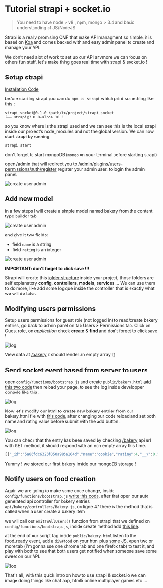 # Tutorial strapi + socket.io

> You need to have node > v8 , npm, mongo > 3.4 and basic understanding of JS/NodeJS

[Strapi](https://strapi.io/ "Strapi homepage") is a really promising CMF that make API managment so simple, it is based on [Koa](http://koajs.com/ "Koa homepage") and comes backed with and easy admin panel to create and manage your API.

We don’t need alot of work to set up our API anymore we can focus on others fun stuff, let's make thing goes real time with strapi & socket.io !

## Setup strapi

[Installation Code](tuto/0_install.md)

before starting strapi you can do `npm ls strapi` which print something like this :
```
strapi_socket@0.1.0 /path/to/project/strapi_socket
└── strapi@3.0.0-alpha.10.1
```

so you know where is the strapi used and we can see this is the local strapi inside our project’s node_modules and not the global version. We can now start strapi by running

```
strapi start
```

don't forget to start mongoDB (`mongo` on your terminal before starting strapi)

open [/admin](http://localhost:1337/admin) that will redirect you to [/admin/plugins/users-permissions/auth/register](http://localhost:1337/admin/plugins/users-permissions/auth/register) register your admin user. to login the admin panel.

![create user admin](tuto/img/screen-1.png)

## Add new model

in a few steps I will create a simple model named bakery from the content type builder tab

![create user admin](tuto/img/screen-3.png)

and give it two fields:
* field `name` is a string
* field `rating` is an integer

![create user admin](tuto/img/screen-4.png)

**IMPORTANT: don’t forget to click save !!!**

Strapi will create this [folder structure](tuto/1_model_structure.md) inside your project, those folders are self explanatory **config**, **controllers**, **models**, **services** ...
We can use them to do more, like add some logique inside the controller, that is exactly what we will do later.

## Modifying users permissions

Setup users permissions for guest role (not logged in) to read/create bakery entries, go back to admin panel on tab Users & Permissions tab. Click on Guest role, on *application* check **create** & **find** and don't forget to click save !

![log](tuto/img/screen-5.png)

View data at [/bakery](http://localhost:1337/bakery) it should render an empty array `[]`

## Send socket event based from server to users

open `config/functions/bootstrap.js`  and create `public/bakery.html` [add this two code](tuto/2_connect_to_socket.md) then reload your page, to see the log inside developper console like this :

![log](tuto/img/screen-6.png)

Now let's modify our html to create new bakery entries from our bakery.html file with [this code](tuto/3_create_data.md), after changing our code reload and set both name and rating value before submit with the add button.

![log](tuto/img/screen-7.png)

You can check that the entry has been saved by checking [/bakery](http://localhost:1337/bakery) api url with GET method, it should respond with an non empty array this time.

```javascript
[{"_id":"5a86fdc6323f050a985a164d","name":"cookie","rating":4,"__v":0,"id":"5a86fdc6323f050a985a164d"}]
```

Yummy ! we stored our first bakery inside our mongoDB storage !

## Notify users on food creation

Again we are going to make some code change, inside `config/functions/bootstrap.js` [write this code](tuto/4_send_event_from_server_to_client.md), after that open our auto generated api controller for bakery entries `api/bakery/controllers/Bakery.js`, on ligne 47 there is the method that is called when a user create a bakery item

we will call our `emitToAllUsers()` function from strapi that we defined on `config/functions/bootstrap.js`, inside create method add [this line](tuto/5_sending_the_event_on_create.md).

at the end of our script tag inside `public/bakery.html` listen fo the food_ready event, add a `div#food` on your html plus [some JS](tuto/6_getting_the_user_notify.md), open two or more tab (i'm gonna use one chrome tab and one firefox tab) to test it, and play with both to see that both users get notified when someone save some sweet on our API.

![log](tuto/img/animation.gif)

That's all, with this quick intro on how to use strapi & socket.io we can image doing things like chat app, html5 online multiplayer games etc ...

